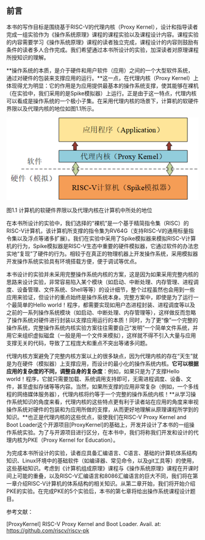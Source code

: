 ## 前言

本书的写作目标是围绕基于RISC-V的代理内核（Proxy Kernel），设计和指导读者完成一组实验作为《操作系统原理》课程的课程实验以及课程设计内容。课程实验的内容需要学习《操作系统原理》课程的读者独立完成，课程设计的内容则鼓励有条件的读者多人合作完成。我们希望通过本书所设计的实验，加深读者对原理课程所授知识的理解。

**操作系统的本质，是介于硬件和用户软件（应用）之间的一个大型软件系统，通过对硬件的包装来支撑应用的运行。**这一点，在代理内核（Proxy Kernel）上体现得尤为明显：它的作用是为应用提供最基本的操作系统支撑，使其能够在裸机（在实验中，我们采用的是Spike模拟器）上运行。正是由于这一特点，代理内核可以看成是操作系统的一个极小子集。在采用代理内核的场景下，计算机的软硬件界限以及代理内核的地位如图1.1所示。

![fig0-1](pictures/fig0-1.png)                               

图1.1 计算机的软硬件界限以及代理内核在计算机中所处的地位

在本书所设计的实验中，我们选择的“裸机”是一个基于精简指令集（RISC）的RISC-V计算机，该计算机所支撑的指令集为RV64G（支持RISC-V的通用标量指令集以及浮点等诸多扩展）。我们在实验中采用了Spike模拟器来模拟RISC-V计算机的行为，Spike模拟器是RISC-V生态中重要的硬件模拟器，它通过软件的办法忠实地“复现”了硬件的行为。相较于在真正的物理机器上开发操作系统，采用模拟器开发操作系统实验具有环境搭载方便，便于调试等优点。

本书设计的实验并未采用完整操作系统内核的方案，这是因为如果采用完整内核的思路来设计实验，非常容易陷入某个模块（如启动、中断处理、内存管理、进程调度、设备管理、文件系统、Shell等等）的设计细节，整个过程虽然也会用到一些应用来验证，但设计的重点始终是操作系统本身。完整方案中，即使是为了运行一个最简单的Hello world！程序，都需要实现如用户态进程封装、进程调度等以及之前的一系列操作系统模块（如启动、中断处理、内存管理等），这样做反而忽略了操作系统对硬件进行封装以支撑应用运行的本质！同时，为了更“像”一个完整的操作系统，完整操作系统内核实验方案往往需要自己“发明”一个简单文件系统，并用它来组织虚拟磁盘（一般是用一个文件来模拟），这样就不得不引入大量与应用支撑无关的代码，导致了工程庞大和重点不突出等诸多问题。

代理内核方案避免了完整内核方案以上的很多缺点，因为代理内核的存在“天生”就是为在硬件（模拟器）上支撑应用，而设计的最小化的操作系统内核。**它可以根据应用的复杂度的不同，调整自身的复杂度**：例如，如果只是为了支撑Hello world！程序，它就只需要加载、系统调用支持即可，无需进程调度、设备、文件，甚至虚拟存储等等内容。当然，如果所支撑的应用非常复杂（例如，一个多线程的网络媒体服务器），代理内核将约等于一个完整的操作系统内核！**从学习操作系统知识的角度来看，代理内核的这些特点更有利于读者站在应用的角度来审视操作系统对硬件的包装和为应用所做的支撑，从而更好地理解从原理课程所学到的知识。**也正是代理内核的这些优点，驱使我们在RISC-V Proxy Kernel and Boot Loader这个开源项目[ProxyKernel]的基础上，开发并设计了本书的一组操作系统实验。为了与开源项目进行区分，在本书中，我们将称我们开发和设计的代理内核为PKE（Proxy Kernel for Education）。

为完成本书所设计的实验，读者应具备汇编语言、C语言、基础的计算机体系结构知识、Linux环境中的基础软件（如编译器、常见命令，以及git工具等）的使用，这些基础知识。考虑到《计算机组成原理》课程与《操作系统原理》课程在开课时间上可能的重叠，以及RISC-V汇编语言和8086汇编语言的巨大不同，我们将在第一章介绍RISC-V计算机的体系结构的相关知识。从第二章开始，我们将开始介绍PKE的实验。在完成PKE的5个实验后，本书的第七章将给出操作系统课程设计题目。

 

参考文献：

[ProxyKernel] RISC-V Proxy Kernel and Boot Loader. Avail. at: https://github.com/riscv/riscv-pk

 